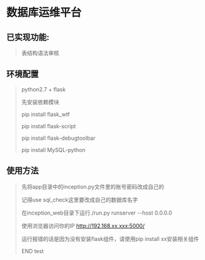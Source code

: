 # 数据库运维平台

## 已实现功能:
>表结构语法审核
## 环境配置
>python2.7 + flask
>
>先安装依赖模块
>
> pip install flask_wtf    
>
> pip install flask-script    
>
> pip install flask-debugtoolbar
>
> pip install MySQL-python
## 使用方法
>先将app目录中的inception.py文件里的账号密码改成自己的
>
>记得use sql_check这里要改成自己的数据库名字
>
>在inception_web目录下运行./run.py runserver --host 0.0.0.0
>
>使用浏览器访问你的IP  http://192.168.xx.xxx:5000/
>
>运行报错的话是因为没有安装flask组件，请使用pip install xx安装相关组件
>
>END test
